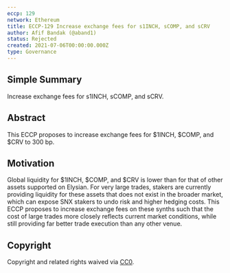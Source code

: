 ```yaml
---
eccp: 129
network: Ethereum
title: ECCP-129 Increase exchange fees for s1INCH, sCOMP, and sCRV
author: Afif Bandak (@aband1)
status: Rejected
created: 2021-07-06T00:00:00.000Z
type: Governance
---
```


<!--You can leave these HTML comments in your merged ECCP and delete the visible duplicate text guides, they will not appear and may be helpful to refer to if you edit it again. This is the suggested template for new ECCPs. Note that an ECCP number will be assigned by an editor. When opening a pull request to submit your ECCP, please use an abbreviated title in the filename, `eccp-draft_title_abbrev.md`. The title should be 44 characters or less.-->

## Simple Summary

<!--"If you can't explain it simply, you don't understand it well enough." Provide a simplified and layman-accessible explanation of the ECCP.-->

Increase exchange fees for s1INCH, sCOMP, and sCRV.

## Abstract

<!--A short (~200 word) description of the variable change proposed.-->

This ECCP proposes to increase exchange fees for $1INCH, $COMP, and $CRV to 300 bp.

## Motivation

<!--The motivation is critical for ECCPs that want to update variables within Elysian. It should clearly explain why the existing variable is not incentive aligned. ECCP submissions without sufficient motivation may be rejected outright.-->

Global liquidity for $1INCH, $COMP, and $CRV is lower than for that of other assets supported on Elysian. For very large trades, stakers are currently providing liquidity for these assets that does not exist in the broader market, which can expose SNX stakers to undo risk and higher hedging costs. This ECCP proposes to increase exchange fees on these synths such that the cost of large trades more closely reflects current market conditions, while still providing far better trade execution than any other venue.

## Copyright

Copyright and related rights waived via [CC0](https://creativecommons.org/publicdomain/zero/1.0/).
